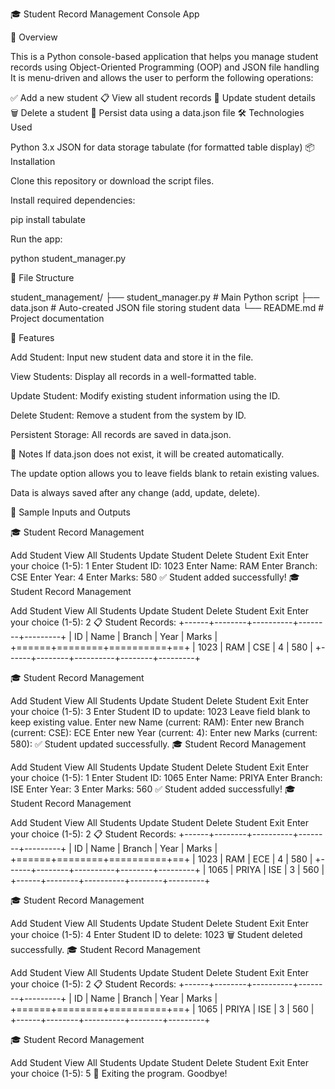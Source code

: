 🎓 Student Record Management Console App

📖 Overview

This is a Python console-based application that helps you manage student records using Object-Oriented Programming (OOP) and JSON file handling It is menu-driven and allows the user to perform the following operations:

✅ Add a new student
📋 View all student records
📝 Update student details
🗑️ Delete a student
💾 Persist data using a data.json file
🛠️ Technologies Used

Python 3.x
JSON for data storage
tabulate (for formatted table display)
📦 Installation

Clone this repository or download the script files.

Install required dependencies:

pip install tabulate

Run the app:

python student_manager.py

📂 File Structure

student_management/
├── student_manager.py # Main Python script
├── data.json # Auto-created JSON file storing student data
└── README.md # Project documentation

🔑 Features

Add Student: Input new student data and store it in the file.

View Students: Display all records in a well-formatted table.

Update Student: Modify existing student information using the ID.

Delete Student: Remove a student from the system by ID.

Persistent Storage: All records are saved in data.json.

📘 Notes
If data.json does not exist, it will be created automatically.

The update option allows you to leave fields blank to retain existing values.

Data is always saved after any change (add, update, delete).

🧪 Sample Inputs and Outputs

🎓 Student Record Management

Add Student
View All Students
Update Student
Delete Student
Exit
Enter your choice (1-5): 1
Enter Student ID: 1023
Enter Name: RAM
Enter Branch: CSE
Enter Year: 4
Enter Marks: 580
✅ Student added successfully!
🎓 Student Record Management

Add Student
View All Students
Update Student
Delete Student
Exit
Enter your choice (1-5): 2
📋 Student Records:
+------+--------+----------+--------+---------+
| ID | Name | Branch | Year | Marks |
+======+========+==========+==+
| 1023 | RAM | CSE | 4 | 580 |
+------+--------+----------+--------+---------+

🎓 Student Record Management

Add Student
View All Students
Update Student
Delete Student
Exit
Enter your choice (1-5): 3
Enter Student ID to update: 1023
Leave field blank to keep existing value.
Enter new Name (current: RAM):
Enter new Branch (current: CSE): ECE
Enter new Year (current: 4):
Enter new Marks (current: 580):
✅ Student updated successfully.
🎓 Student Record Management

Add Student
View All Students
Update Student
Delete Student
Exit
Enter your choice (1-5): 1
Enter Student ID: 1065
Enter Name: PRIYA
Enter Branch: ISE
Enter Year: 3
Enter Marks: 560
✅ Student added successfully!
🎓 Student Record Management

Add Student
View All Students
Update Student
Delete Student
Exit
Enter your choice (1-5): 2
📋 Student Records:
+------+--------+----------+--------+---------+
| ID | Name | Branch | Year | Marks |
+======+========+==========+==+
| 1023 | RAM | ECE | 4 | 580 |
+------+--------+----------+--------+---------+
| 1065 | PRIYA | ISE | 3 | 560 |
+------+--------+----------+--------+---------+

🎓 Student Record Management

Add Student
View All Students
Update Student
Delete Student
Exit
Enter your choice (1-5): 4
Enter Student ID to delete: 1023
🗑️ Student deleted successfully.
🎓 Student Record Management

Add Student
View All Students
Update Student
Delete Student
Exit
Enter your choice (1-5): 2
📋 Student Records:
+------+--------+----------+--------+---------+
| ID | Name | Branch | Year | Marks |
+======+========+==========+==+
| 1065 | PRIYA | ISE | 3 | 560 |
+------+--------+----------+--------+---------+

🎓 Student Record Management

Add Student
View All Students
Update Student
Delete Student
Exit
Enter your choice (1-5): 5
👋 Exiting the program. Goodbye!
